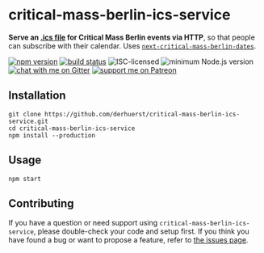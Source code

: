 # critical-mass-berlin-ics-service

**Serve an [.ics file](https://en.wikipedia.org/wiki/ICalendar) for Critical Mass Berlin events via HTTP**, so that people can subscribe with their calendar. Uses [`next-critical-mass-berlin-dates`](https://github.com/derhuerst/next-critical-mass-berlin-dates).

[![npm version](https://img.shields.io/npm/v/critical-mass-berlin-ics-service.svg)](https://www.npmjs.com/package/critical-mass-berlin-ics-service)
[![build status](https://api.travis-ci.org/derhuerst/critical-mass-berlin-ics-service.svg?branch=master)](https://travis-ci.org/derhuerst/critical-mass-berlin-ics-service)
![ISC-licensed](https://img.shields.io/github/license/derhuerst/critical-mass-berlin-ics-service.svg)
![minimum Node.js version](https://img.shields.io/node/v/berlin-postal-code-areas.svg)
[![chat with me on Gitter](https://img.shields.io/badge/chat%20with%20me-on%20gitter-512e92.svg)](https://gitter.im/derhuerst)
[![support me on Patreon](https://img.shields.io/badge/support%20me-on%20patreon-fa7664.svg)](https://patreon.com/derhuerst)


## Installation

```shell
git clone https://github.com/derhuerst/critical-mass-berlin-ics-service.git
cd critical-mass-berlin-ics-service
npm install --production
```


## Usage

```shell
npm start
```


## Contributing

If you have a question or need support using `critical-mass-berlin-ics-service`, please double-check your code and setup first. If you think you have found a bug or want to propose a feature, refer to [the issues page](https://github.com/derhuerst/critical-mass-berlin-ics-service/issues).
